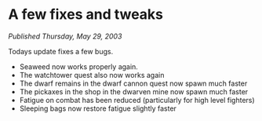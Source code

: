 # A few fixes and tweaks
*Published Thursday, May 29, 2003*

Todays update fixes a few bugs.

*   Seaweed now works properly again.
*   The watchtower quest also now works again
*   The dwarf remains in the dwarf cannon quest now spawn much faster
*   The pickaxes in the shop in the dwarven mine now spawn much faster
*   Fatigue on combat has been reduced (particularly for high level fighters)
*   Sleeping bags now restore fatigue slightly faster

